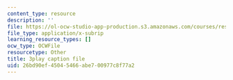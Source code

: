```yaml
---
content_type: resource
description: ''
file: https://ol-ocw-studio-app-production.s3.amazonaws.com/courses/res-9-003-brains-minds-and-machines-summer-course-summer-2015/26bd90ef45045466abe700977c8f77a2_Xj4nKgJW5yE.vtt
file_type: application/x-subrip
learning_resource_types: []
ocw_type: OCWFile
resourcetype: Other
title: 3play caption file
uid: 26bd90ef-4504-5466-abe7-00977c8f77a2
---
```

